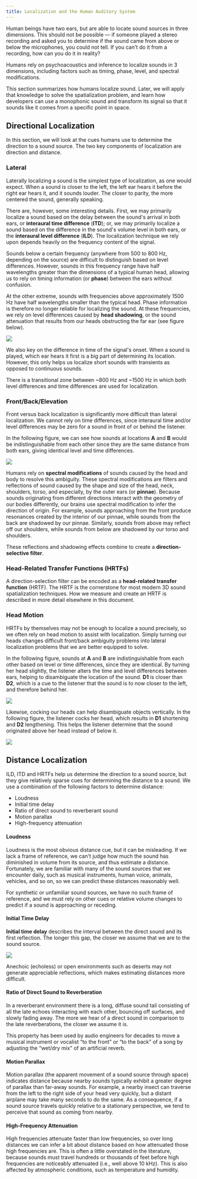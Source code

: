 ```yaml
---
title: Localization and the Human Auditory System
---
```




Human beings have two ears, but are able to locate sound sources in three dimensions. This should not be possible — if someone played a stereo recording and asked you to determine if the sound came from above or below the microphones, you could not tell. If you can't do it from a recording, how can you do it in reality?

Humans rely on psychoacoustics and inference to localize sounds in 3 dimensions, including factors such as timing, phase, level, and spectral modifications.

This section summarizes how humans localize sound. Later, we will apply that knowledge to solve the spatialization problem, and learn how developers can use a monophonic sound and transform its signal so that it sounds like it comes from a specific point in space.

## Directional Localization

In this section, we will look at the cues humans use to determine the direction to a sound source. The two key components of localization are direction and distance.

### Lateral

Laterally localizing a sound is the simplest type of localization, as one would expect. When a sound is closer to the left, the left ear hears it before the right ear hears it, and it sounds louder. The closer to parity, the more centered the sound, generally speaking.

There are, however, some interesting details. First, we may primarily localize a sound based on the delay between the sound's arrival in both ears, or **interaural time difference** (**ITD**); or, we may primarily localize a sound based on the difference in the sound's volume level in both ears, or the **interaural level difference** (**ILD**). The localization technique we rely upon depends heavily on the frequency content of the signal.

Sounds below a certain frequency (anywhere from 500 to 800 Hz, depending on the source) are difficult to distinguish based on level differences. However, sounds in this frequency range have half wavelengths greater than the dimensions of a typical human head, allowing us to rely on timing information (or **phase**) between the ears without confusion.

At the other extreme, sounds with frequencies above approximately 1500 Hz have half wavelengths smaller than the typical head. Phase information is therefore no longer reliable for localizing the sound. At these frequencies, we rely on level differences caused by **head shadowing**, or the sound attenuation that results from our heads obstructing the far ear (see figure below).

![](/images/documentationaudiosdklatestconceptsaudio-intro-localization-0.png)

We also key on the difference in time of the signal's onset. When a sound is played, which ear hears it first is a big part of determining its location. However, this only helps us localize short sounds with transients as opposed to continuous sounds.

There is a transitional zone between ~800 Hz and ~1500 Hz in which both level differences and time differences are used for localization.

### Front/Back/Elevation

Front versus back localization is significantly more difficult than lateral localization. We cannot rely on time differences, since interaural time and/or level differences may be zero for a sound in front of or behind the listener.

In the following figure, we can see how sounds at locations **A** and **B** would be indistinguishable from each other since they are the same distance from both ears, giving identical level and time differences.

![](/images/documentationaudiosdklatestconceptsaudio-intro-localization-1.png)

Humans rely on **spectral modifications** of sounds caused by the head and body to resolve this ambiguity. These spectral modifications are filters and reflections of sound caused by the shape and size of the head, neck, shoulders, torso, and especially, by the outer ears (or **pinnae**). Because sounds originating from different directions interact with the geometry of our bodies differently, our brains use spectral modification to infer the direction of origin. For example, sounds approaching from the front produce resonances created by the interior of our pinnae, while sounds from the back are shadowed by our pinnae. Similarly, sounds from above may reflect off our shoulders, while sounds from below are shadowed by our torso and shoulders.

These reflections and shadowing effects combine to create a **direction-selective filter**.

### Head-Related Transfer Functions (HRTFs)

A direction-selection filter can be encoded as a **head-related transfer function** (HRTF). The HRTF is the cornerstone for most modern 3D sound spatialization techniques. How we measure and create an HRTF is described in more detail elsewhere in this document.

### Head Motion

HRTFs by themselves may not be enough to localize a sound precisely, so we often rely on head motion to assist with localization. Simply turning our heads changes difficult front/back ambiguity problems into lateral localization problems that we are better equipped to solve.

In the following figure, sounds at **A** and **B** are indistinguishable from each other based on level or time differences, since they are identical. By turning her head slightly, the listener alters the time and level differences between ears, helping to disambiguate the location of the sound. **D1** is closer than **D2**, which is a cue to the listener that the sound is to now closer to the left, and therefore behind her.

![](/images/documentationaudiosdklatestconceptsaudio-intro-localization-2.png)

Likewise, cocking our heads can help disambiguate objects vertically. In the following figure, the listener cocks her head, which results in **D1** shortening and **D2** lengthening. This helps the listener determine that the sound originated above her head instead of below it.

![](/images/documentationaudiosdklatestconceptsaudio-intro-localization-3.png)

## Distance Localization



ILD, ITD and HRTFs help us determine the direction to a sound source, but they give relatively sparse cues for determining the distance to a sound. We use a combination of the following factors to determine distance:

* Loudness
* Initial time delay
* Ratio of direct sound to reverberant sound
* Motion parallax
* High-frequency attenuation


#### Loudness

Loudness is the most obvious distance cue, but it can be misleading. If we lack a frame of reference, we can't judge how much the sound has diminished in volume from its source, and thus estimate a distance. Fortunately, we are familiar with many of the sound sources that we encounter daily, such as musical instruments, human voice, animals, vehicles, and so on, so we can predict these distances reasonably well.

For synthetic or unfamiliar sound sources, we have no such frame of reference, and we must rely on other cues or relative volume changes to predict if a sound is approaching or receding.

#### Initial Time Delay

**Initial time delay** describes the interval between the direct sound and its first reflection. The longer this gap, the closer we assume that we are to the sound source.

![](/images/documentationaudiosdklatestconceptsaudio-intro-localization-4.png)

Anechoic (echoless) or open environments such as deserts may not generate appreciable reflections, which makes estimating distances more difficult.

#### Ratio of Direct Sound to Reverberation

In a reverberant environment there is a long, diffuse sound tail consisting of all the late echoes interacting with each other, bouncing off surfaces, and slowly fading away. The more we hear of a direct sound in comparison to the late reverberations, the closer we assume it is.

This property has been used by audio engineers for decades to move a musical instrument or vocalist “to the front” or “to the back” of a song by adjusting the “wet/dry mix” of an artificial reverb.

#### Motion Parallax

Motion parallax (the apparent movement of a sound source through space) indicates distance because nearby sounds typically exhibit a greater degree of parallax than far-away sounds. For example, a nearby insect can traverse from the left to the right side of your head very quickly, but a distant airplane may take many seconds to do the same. As a consequence, if a sound source travels quickly relative to a stationary perspective, we tend to perceive that sound as coming from nearby. 

#### High-Frequency Attenuation

High frequencies attenuate faster than low frequencies, so over long distances we can infer a bit about distance based on how attenuated those high frequencies are. This is often a little overstated in the literature, because sounds must travel hundreds or thousands of feet before high frequencies are noticeably attenuated (i.e., well above 10 kHz). This is also affected by atmospheric conditions, such as temperature and humidity.
